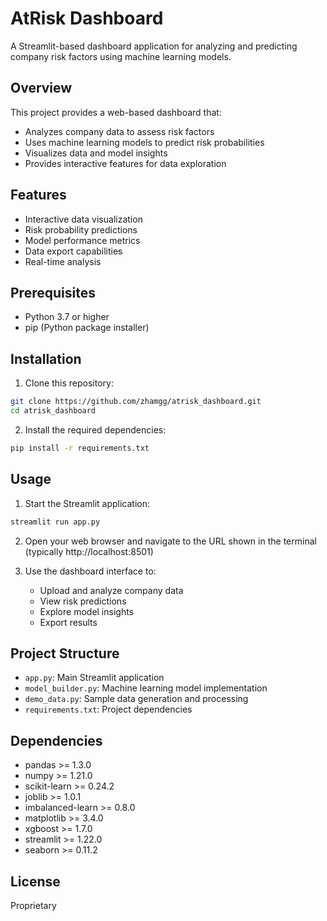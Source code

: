 # AtRisk Dashboard

A Streamlit-based dashboard application for analyzing and predicting company risk factors using machine learning models.

## Overview

This project provides a web-based dashboard that:
- Analyzes company data to assess risk factors
- Uses machine learning models to predict risk probabilities
- Visualizes data and model insights
- Provides interactive features for data exploration

## Features

- Interactive data visualization
- Risk probability predictions
- Model performance metrics
- Data export capabilities
- Real-time analysis

## Prerequisites

- Python 3.7 or higher
- pip (Python package installer)

## Installation

1. Clone this repository:
```bash
git clone https://github.com/zhamgg/atrisk_dashboard.git
cd atrisk_dashboard
```

2. Install the required dependencies:
```bash
pip install -r requirements.txt
```

## Usage

1. Start the Streamlit application:
```bash
streamlit run app.py
```

2. Open your web browser and navigate to the URL shown in the terminal (typically http://localhost:8501)

3. Use the dashboard interface to:
   - Upload and analyze company data
   - View risk predictions
   - Explore model insights
   - Export results

## Project Structure

- `app.py`: Main Streamlit application
- `model_builder.py`: Machine learning model implementation
- `demo_data.py`: Sample data generation and processing
- `requirements.txt`: Project dependencies

## Dependencies

- pandas >= 1.3.0
- numpy >= 1.21.0
- scikit-learn >= 0.24.2
- joblib >= 1.0.1
- imbalanced-learn >= 0.8.0
- matplotlib >= 3.4.0
- xgboost >= 1.7.0
- streamlit >= 1.22.0
- seaborn >= 0.11.2

## License

Proprietary